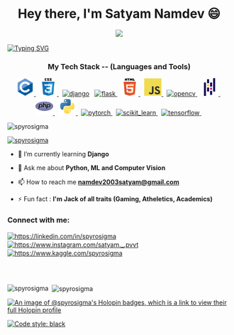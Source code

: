 <h1 align="center"> Hey there, I'm Satyam Namdev 😄</h1>
<p align="center">
  <a href="https://github.com/DenverCoder1/readme-typing-svg"><img src="https://readme-typing-svg.herokuapp.com?font=Time+New+Roman&color=cyan&size=25&center=true&vCenter=true&width=600&height=100&lines=Aspiring+Machine+Learning+Engineer,;Dual-Degree-Aspirant,;Computer+Science+Student+ABES EC,;Data+Science+Student+IIT-Madras,;Computer-Vision expert;Active+Learner/Researcher,;Love+to+learn+new+stuffs"></a>
</p>

[![Typing SVG](https://readme-typing-svg.demolab.com/?lines=First+line+of+text;Second+line+of+text)](https://git.io/typing-svg)
<!-- <h3 align="center">A passionate full stack developer and Data Science enthusiast from India</h3> -->


<div align='center'>

### My Tech Stack -- (Languages and Tools)
<p>
    <a href="https://www.cprogramming.com/" target="_blank" rel="noreferrer"> <img
            src="https://raw.githubusercontent.com/devicons/devicon/master/icons/c/c-original.svg" alt="c" width="40"
            height="40" /> </a> &nbsp
    <a href="https://www.w3schools.com/css/" target="_blank" rel="noreferrer"> <img
            src="https://raw.githubusercontent.com/devicons/devicon/master/icons/css3/css3-original-wordmark.svg"
            alt="css3" width="40" height="40" /> </a> &nbsp
    <a href="https://www.djangoproject.com/" target="_blank"
        rel="noreferrer"><img src="https://cdn.worldvectorlogo.com/logos/django.svg" alt="django" width="40"
            height="40" /></a> &nbsp
    <a href="https://flask.palletsprojects.com/" target="_blank" rel="noreferrer"> <img
            src="https://www.vectorlogo.zone/logos/pocoo_flask/pocoo_flask-icon.svg" alt="flask" width="40"
            height="40" /> </a>  &nbsp
    <a href="https://www.w3.org/html/" target="_blank" rel="noreferrer"> <img
            src="https://raw.githubusercontent.com/devicons/devicon/master/icons/html5/html5-original-wordmark.svg"
            alt="html5" width="40" height="40" /> </a> &nbsp
    <a href="https://developer.mozilla.org/en-US/docs/Web/JavaScript"
        target="_blank" rel="noreferrer"> <img
            src="https://raw.githubusercontent.com/devicons/devicon/master/icons/javascript/javascript-original.svg"
            alt="javascript" width="40" height="40" /> </a> &nbsp
    <a href="https://opencv.org/" target="_blank"
        rel="noreferrer"> <img src="https://www.vectorlogo.zone/logos/opencv/opencv-icon.svg" alt="opencv" width="40"
            height="40" /> </a> &nbsp
    <a href="https://pandas.pydata.org/" target="_blank" rel="noreferrer"> <img
            src="https://raw.githubusercontent.com/devicons/devicon/2ae2a900d2f041da66e950e4d48052658d850630/icons/pandas/pandas-original.svg" alt="pandas" width="40" height="40" /> </a> &nbsp
    <a href="https://www.php.net" target="_blank" rel="noreferrer">
        <img src="https://raw.githubusercontent.com/devicons/devicon/master/icons/php/php-original.svg" alt="php"
            width="40" height="40" /> </a> &nbsp
    <a href="https://www.python.org" target="_blank" rel="noreferrer"> <img
            src="https://raw.githubusercontent.com/devicons/devicon/master/icons/python/python-original.svg"
            alt="python" width="40" height="40" /> </a> &nbsp
    <a href="https://pytorch.org/" target="_blank" rel="noreferrer">
        <img src="https://www.vectorlogo.zone/logos/pytorch/pytorch-icon.svg" alt="pytorch" width="40" height="40" />
    </a> &nbsp
    <a href="https://scikit-learn.org/" target="_blank" rel="noreferrer"> <img
            src="https://upload.wikimedia.org/wikipedia/commons/0/05/Scikit_learn_logo_small.svg" alt="scikit_learn"
            width="40" height="40" /> </a> &nbsp
    <a href="https://www.tensorflow.org" target="_blank" rel="noreferrer"> <img
            src="https://www.vectorlogo.zone/logos/tensorflow/tensorflow-icon.svg" alt="tensorflow" width="40"
            height="40" /> </a> &nbsp
</p>
<!-- <p>

![JavaScript](https://img.shields.io/badge/-JavaScript-F7DF1E?style=flat-square&logo=javascript&logoColor=000000&labelColor=%F7DF1E&color=%23FFCE5A)

![Boostrap](https://img.shields.io/badge/-Bootstrap-7952B3?style=flat-square&logo=bootstrap&logoColor=fff)

![C++](https://img.shields.io/badge/C++-%2300599C.svg?style=flat-square&logo=c%2B%2B&logoColor=white)
![Python](https://img.shields.io/badge/Python-3670A0?style=flat-square&logo=python&logoColor=ffdd54)

</p> -->
</div>

<p align="left"> <img src="https://komarev.com/ghpvc/?username=spyrosigma&label=Profile%20views&color=0e75b6&style=flat" alt="spyrosigma" /> </p>

<p align="left"> <a href="https://github.com/ryo-ma/github-profile-trophy"><img src="https://github-profile-trophy.vercel.app/?username=spyrosigma" alt="spyrosigma" /></a></p>

- 🌱 I’m currently learning **Django**

- 💬 Ask me about **Python, ML and Computer Vision**

- 📫 How to reach me **namdev2003satyam@gmail.com**

- ⚡ Fun fact : **I'm Jack of all traits (Gaming, Atheletics, Academics)**


<h3 align="left">Connect with me:</h3>
<p align="left">
<a href="https://linkedin.com/in/spyrosigma" target="blank"><img align="center" src="https://raw.githubusercontent.com/rahuldkjain/github-profile-readme-generator/master/src/images/icons/Social/linked-in-alt.svg" alt="https://linkedin.com/in/spyrosigma" height="30" width="40" /></a>
<a href="https://www.instagram.com/satyam._.pvvt" target="blank"><img align="center" src="https://raw.githubusercontent.com/rahuldkjain/github-profile-readme-generator/master/src/images/icons/Social/instagram.svg" alt="https://www.instagram.com/satyam._.pvvt" height="30" width="40" /></a>
<a href="https://www.kaggle.com/spyrosigma" target="blank"><img align="center" src="https://raw.githubusercontent.com/rahuldkjain/github-profile-readme-generator/master/src/images/icons/Social/kaggle.svg" alt="https://www.kaggle.com/spyrosigma" height="30" width="40" /></a>  
</p>

<br> <br>

<p><img align="left" src="https://github-readme-stats.vercel.app/api/top-langs?username=spyrosigma&show_icons=true&locale=en&layout=compact" alt="spyrosigma" />
&nbsp;
<img align="center" src="https://github-readme-stats.vercel.app/api?username=spyrosigma&show_icons=true&locale=en" alt="spyrosigma" /> </p>
<!-- <p> <img align="center" src="https://github-readme-streak-stats.herokuapp.com/?user=spyrosigma&" alt="spyrosigma" /></p> -->




[![An image of @spyrosigma's Holopin badges, which is a link to view their full Holopin profile](https://holopin.me/spyrosigma)](https://holopin.io/@spyrosigma)

[![Code style: black](https://img.shields.io/badge/code%20style-black-000000.svg)](https://github.com/psf/black)
<!--
**Spyrosigma/Spyrosigma** is a ✨ _special_ ✨ repository because its `README.md` (this file) appears on your GitHub profile.

Here are some ideas to get you started:

- 🔭 I’m currently working on ...
- 🌱 I’m currently learning ...
- 👯 I’m looking to collaborate on ...
- 🤔 I’m looking for help with ...
- 💬 Ask me about ...
- 📫 How to reach me: ...
- 😄 Pronouns: ...
- ⚡ Fun fact: ...
-->
